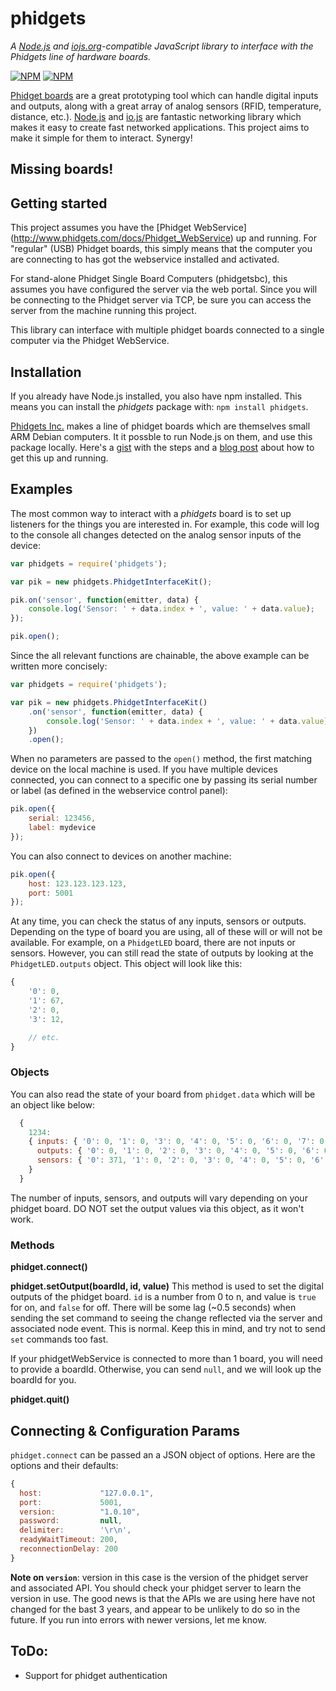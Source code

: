 # phidgets
_A [Node.js](http://www.nodejs.org/) and [iojs.org](http://www.iojs.org/)-compatible
JavaScript library to interface with the Phidgets line of hardware boards._

[![NPM](https://nodei.co/npm/phidgets.png)](https://nodei.co/npm/phidgets/) [![NPM](https://nodei.co/npm-dl/phidgets.png?months=6)](https://nodei.co/npm/phidgets/)

[Phidget boards](http://www.phidgets.com/) are a great prototyping tool which can handle
digital inputs and outputs, along with a great array of analog sensors (RFID, temperature,
distance, etc.).  [Node.js](http://nodejs.org) and [io.js](http://iojs.org) are fantastic
networking library which makes it easy to create fast networked applications.  This
project aims to make it simple for them to interact. Synergy!

## Missing boards!

## Getting started
This project assumes you have the [Phidget WebService]
(http://www.phidgets.com/docs/Phidget_WebService) up and running.  For "regular" (USB)
Phidget boards, this simply means that the computer you are connecting to has got the
webservice installed and activated.

For stand-alone Phidget Single Board Computers (phidgetsbc), this assumes you have
configured the server via the web portal. Since you will be connecting to the Phidget
server via TCP, be sure you can access the server from the machine running this project.

This library can interface with multiple phidget boards connected to a single computer via
the Phidget WebService.

## Installation
If you already have Node.js installed, you also have npm installed. This means you can
install the *phidgets* package with: `npm install phidgets`.

[Phidgets Inc.](http://www.phidgets.com) makes a line of phidget boards which are
themselves small ARM Debian computers. It it possble to run Node.js on them, and use this
package locally. Here's a [gist](https://gist.github.com/1574158) with the steps and a
[blog post](http://blog.evantahler.com/node-js-running-on-a-phidgets-sbc2-board) about how
to get this up and running.

## Examples

The most common way to interact with a *phidgets* board is to set up listeners for the
things you are interested in. For example, this code will log to the console all changes
detected on the analog sensor inputs of the device:

```javascript
var phidgets = require('phidgets');

var pik = new phidgets.PhidgetInterfaceKit();

pik.on('sensor', function(emitter, data) {
    console.log('Sensor: ' + data.index + ', value: ' + data.value);
});

pik.open();
```

Since the all relevant functions are chainable, the above example can be written more
concisely:

```javascript
var phidgets = require('phidgets');

var pik = new phidgets.PhidgetInterfaceKit()
    .on('sensor', function(emitter, data) {
        console.log('Sensor: ' + data.index + ', value: ' + data.value);
    })
    .open();
```

When no parameters are passed to the `open()` method, the first matching device on the
local machine is used. If you have multiple devices connected, you can connect to a
specific one by passing its serial number or label (as defined in the webservice control
panel):

```javascript
pik.open({
    serial: 123456,
    label: mydevice
});
```

You can also connect to devices on another machine:

```javascript
pik.open({
    host: 123.123.123.123,
    port: 5001
});
```

At any time, you can check the status of any inputs, sensors or outputs. Depending on the
type of board you are using, all of these will or will not be available. For example, on a
`PhidgetLED` board, there are not inputs or sensors. However, you can still read the state
of outputs by looking at the `PhidgetLED.outputs` object. This object will look like this:

```javascript
{
    '0': 0,
    '1': 67,
    '2': 0,
    '3': 12,

    // etc.
}
```



### Objects

You can also read the state of your board from `phidget.data` which will be an object like below:

```javascript
  {
    1234:
    { inputs: { '0': 0, '1': 0, '3': 0, '4': 0, '5': 0, '6': 0, '7': 0 },
      outputs: { '0': 0, '1': 0, '2': 0, '3': 0, '4': 0, '5': 0, '6': 0, '7': 0 },
      sensors: { '0': 371, '1': 0, '2': 0, '3': 0, '4': 0, '5': 0, '6': 0, '7': 259 },
    }
  }
```

The number of inputs, sensors, and outputs will vary depending on your phidget board.  DO NOT set the output values via this object, as it won't work.

### Methods

__phidget.connect()__

__phidget.setOutput(boardId, id, value)__  This method is used to set the digital outputs of the phidget board.  `id` is a number from 0 to n, and value is `true` for on, and `false` for off.  There will be some lag (~0.5 seconds) when sending the set command to seeing the change reflected via the server and associated node event.  This is normal.  Keep this in mind, and try not to send `set` commands too fast.

If your phidgetWebService is connected to more than 1 board, you will need to provide a boardId.  Otherwise, you can send `null`, and we will look up the boardId for you.

__phidget.quit()__

## Connecting & Configuration Params
`phidget.connect` can be passed an a JSON object of options.  Here are the options and their defaults:

```javascript
{
  host:             "127.0.0.1",
  port:             5001,
  version:          "1.0.10",
  password:         null,
  delimiter:        '\r\n',
  readyWaitTimeout: 200,
  reconnectionDelay: 200
}
```

__Note on `version`__: version in this case is the version of the phidget server and associated API.  You should check your phidget server to learn the version in use.  The good news is that the APIs we are using here have not changed for the bast 3 years, and appear to be unlikely to do so in the future.  If you run into errors with newer versions, let me know.

## ToDo:
* Support for phidget authentication
